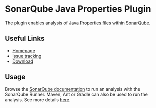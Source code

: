 SonarQube Java Properties Plugin
====================

The plugin enables analysis of [Java Properties files](https://en.wikipedia.org/wiki/.properties) within [SonarQube](http://sonarqube.org).

## Useful Links

* [Homepage](https://github.com/racodond/sonar-jproperties-plugin)
* [Issue tracking](https://github.com/racodond/sonar-jproperties-plugin/issues)
* [Download](https://github.com/racodond/sonar-jproperties-plugin/releases/)

## Usage
Browse the [SonarQube documentation](http://docs.sonarqube.org/display/SONAR/Analyzing+with+SonarQube+Runner) to run an analysis with the SonarQube Runner. Maven, Ant or Gradle can also be used to run the analysis. See more details [here](http://docs.sonarqube.org/display/SONAR/Analyzing+Source+Code#AnalyzingSourceCode-RunningAnalysis).
